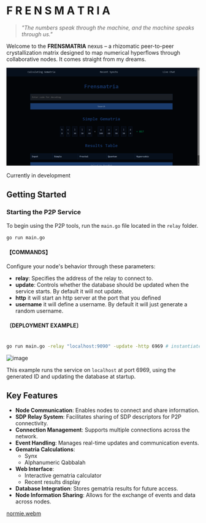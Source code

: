 # F R E N S M A T R I A 
> _"The numbers speak through the machine, and the machine speaks through us."_

Welcome to the **FRENSMATRIA** nexus – a rhizomatic peer-to-peer crystallization matrix designed to map numerical hyperflows through collaborative nodes. It comes straight from my dreams.

![Gematria Lookup](images/lookup.png)

Currently in development

## Getting Started

### Starting the P2P Service

To begin using the P2P tools, run the `main.go` file located in the `relay` folder.

```bash
go run main.go
```

#### 【COMMANDS】
Configure your node's behavior through these parameters:

- **relay**: Specifies the address of the relay to connect to.
- **update**: Controls whether the database should be updated when the service starts. By default it will not update.
- **http** it will start an http server at the port that you defined
- **username** it will define a username. By default it will just generate a random username.

#### 〔DEPLOYMENT EXAMPLE〕

```bash

go run main.go -relay "localhost:9090" -update -http 6969 # instantiate full spectrum node
```

![image](https://github.com/user-attachments/assets/69b10aa2-a19b-47ed-951c-1bb07a9d80a8)


This example runs the service on `localhost` at port 6969, using the generated ID and updating the database at startup.

## Key Features

- **Node Communication**: Enables nodes to connect and share information.
- **SDP Relay System**: Facilitates sharing of SDP descriptors for P2P connectivity.
- **Connection Management**: Supports multiple connections across the network.
- **Event Handling**: Manages real-time updates and communication events.
- **Gematria Calculations**:
  - Synx
  - Alphanumeric Qabbalah
- **Web Interface**:
  - Interactive gematria calculator
  - Recent results display
- **Database Integration**: Stores gematria results for future access.
- **Node Information Sharing**: Allows for the exchange of events and data across nodes.



[normie.webm](https://github.com/user-attachments/assets/b3b53278-b24c-48ba-8cdb-d1e5f1a99379)

